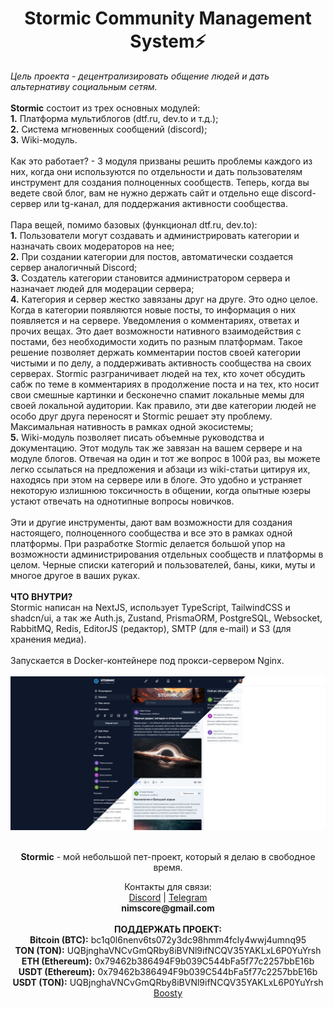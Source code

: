 <div>
  <h1 align="center">Stormic Community Management System⚡</h1>
<i align="center">Цель проекта - децентрализировать общение людей и дать альтернативу социальным сетям.</i>
<br />
<br />
<b>Stormic</b> состоит из трех основных модулей:
<br />
<b>1.</b> Платформа мультиблогов (dtf.ru, dev.to и т.д.);
<br />
<b>2.</b> Система мгновенных сообщений (discord);
<br />
<b>3.</b> Wiki-модуль.
<br />
<br />
Как это работает? - 3 модуля призваны решить проблемы каждого из них, когда они используются по отдельности и дать пользователям инструмент для создания полноценных сообществ. Теперь, когда вы ведете свой блог, вам не нужно держать сайт и отдельно еще discord-сервер или tg-канал, для поддержания активности сообщества.
<br />
<br />
Пара вещей, помимо базовых (функционал dtf.ru, dev.to):
<br />
<b>1.</b> Пользователи могут создавать и администрировать категории и назначать своих модераторов на нее;
<br />
<b>2.</b> При создании категории для постов, автоматически создается сервер аналогичный Discord;
<br />
<b>3.</b> Создатель категории становится администратором сервера и назначает людей для модерации сервера;
<br />
<b>4.</b> Категория и сервер жестко завязаны друг на друге. Это одно целое. Когда в категории появляются новые посты, то информация о них появляется и на сервере. Уведомления о комментариях, ответах и прочих вещах. Это дает возможности нативного взаимодействия с постами, без необходимости ходить по разным платформам. Такое решение позволяет держать комментарии постов своей категории чистыми и по делу, а поддерживать активность сообщества на своих серверах. Stormic разграничивает людей на тех, кто хочет обсудить сабж по теме в комментариях в продолжение поста и на тех, кто носит свои смешные картинки и бесконечно спамит локальные мемы для своей локальной аудитории. Как правило, эти две категории людей не особо друг друга переносят и Stormic решает эту проблему. Максимальная нативность в рамках одной экосистемы;
<br />
<b>5.</b> Wiki-модуль позволяет писать объемные руководства и документацию. Этот модуль так же завязан на вашем сервере и на модуле блогов. Отвечая на один и тот же вопрос в 100й раз, вы можете легко ссылаться на предложения и абзаци из wiki-статьи цитируя их, находясь при этом на сервере или в блоге. Это удобно и устраняет некоторую излишнюю токсичность в общении, когда опытные юзеры устают отвечать на однотипные вопросы новичков.
<br />
<br />
Эти и другие инструменты, дают вам возможности для создания настоящего, полноценного сообщества и все это в рамках одной платформы.
При разработке Stormic делается большой упор на возможности администрирования отдельных сообществ и платформы в целом. Черные списки категорий и пользователей, баны, кики, муты и многое другое в ваших руках.
<br />
<br />
<b>ЧТО ВНУТРИ?</b>
<br />
Stormic написан на NextJS, использует TypeScript, TailwindCSS и shadcn/ui, а так же Auth.js, Zustand, PrismaORM, PostgreSQL, Websocket, RabbitMQ, Redis, EditorJS (редактор), SMTP (для e-mail) и S3 (для хранения медиа).
<br />
<br />
Запускается в Docker-контейнере под прокси-сервером Nginx.
<br />
<br />
  <img src="/public/preview.png">
  <br/>
  <br/>
  <p align="center">
  <strong>Stormic</strong> - мой небольшой пет-проект, который я делаю в свободное время.
  </p>
  <p align="center">
  Контакты для связи:
  <br/>
  <a href='https://discord.com/users/.nims/'>Discord</a> | <a href='https://t.me/nimscore'>Telegram</a>
<br/>
<b>nimscore@gmail.com</b>
<br/>
<br/>
<b>ПОДДЕРЖАТЬ ПРОЕКТ:</b>
<br/>
<b>Bitcoin (BTC):</b> bc1q0l6nenv6ts072y3dc98hmm4fcly4wwj4umnq95
<br/>
<b>TON (TON):</b> UQBjnghaVNCvGmQRby8iBVNl9ifNCQV35YAKLxL6P0YuYrsh
<br/>
<b>ETH (Ethereum):</b> 0x79462b386494F9b039C544bFa5f77c2257bbE16b
<br/>
<b>USDT (Ethereum):</b> 0x79462b386494F9b039C544bFa5f77c2257bbE16b
<br/>
<b>USDT (TON):</b> UQBjnghaVNCvGmQRby8iBVNl9ifNCQV35YAKLxL6P0YuYrsh
<br/>
<a href='https://boosty.to/nims'>Boosty</a>
<br/>
</div>
<br>
